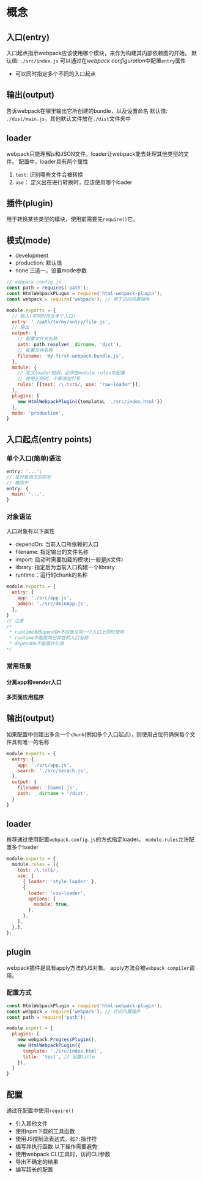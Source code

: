 # 概念

## 入口(entry)
入口起点指示webpack应该使用哪个模块，来作为构建其内部依赖图的开始。
默认值: `./src/index.js`
可以通过在*webpack configuration*中配置`entry`属性
* 可以同时指定多个不同的入口起点
## 输出(output)
告诉webpack在哪里输出它所创建的bundle，以及设置命名
默认值: `./dist/main.js`，其他默认文件放在`./dist`文件夹中

## loader
webpack只能理解js和JSON文件。loader让webpack能去处理其他类型的文件。
配置中，loader具有两个属性
1. `test`: 识别哪些文件会被转换
2. `use`： 定义出在进行转换时，应该使用哪个loader

## 插件(plugin)
用于转换某些类型的模块，使用前需要先`require()`它。

## 模式(mode)
* development
* production: 默认值
* none
三选一，设置mode参数

```js
// webpack.config.js
const path = requires('path');
const HtmlWebpackPLugun = require('html-webpack-plugin');
const webpack = require('webpack'); // 用于访问内置插件

module.exports = {
  // 输入(可同时存在多个入口)
  entry: './path/to/my/entry/file.js',
  // 输出
  output: {
    // 配置文件夹名称
    path: path.resolve(__dirname, 'dist'),
    // 配置文件名称
    filename: 'my-first-webpack.bundle.js',
  },
  module: {
    // 定义loader规则，必须在module.rules中配置
    // 使用正则时，不要添加引号
    rules: [{test: /\.txt$/, use: 'raw-loader'}],
  },
  plugins: [
    new HtmlWebpackPlugin({templateL './src/index.html'})
  ],
  mode: 'production',
}
```

## 入口起点(entry points)

### 单个入口(简单)语法
```js
entry: '...';
// 是对象语法的简写
// 等同于
entry: {
  main: '...',
}
```

### 对象语法
入口对象有以下属性
* dependOn: 当前入口所依赖的入口
* filename: 指定输出的文件名称
* import: 启动时需要加载的模块(一般是js文件)
* library: 指定后为当前入口构建一个library
* runtime：运行时chunk的名称
```js
module.exports = {
  entry: {
    app: './src/app.js',
    admin: './src/dminApp.js',
  },
}
// 注意
/*
 * runtime和dependOn不应放在同一个入口上同时使用
 * runtime不能指向已存在的入口名称
 * dependOn不能循环引用
*/ 
```
### 常用场景

#### 分离app和vendor入口

#### 多页面应用程序

## 输出(output)
如果配置中创建出多余一个`chunk`(例如多个入口起点)，则使用占位符确保每个文件具有唯一的名称
```js
module.exports = {
  entry: {
    app: './src/app.js',
    search: './src/serach.js',
  },
  output: {
    filename: '[name].js',
    path: __dirname + '/dist',
  }
}
```

## loader
推荐通过使用配置`webpack.config.js`的方式指定loader。
`module.rules`允许配置多个loader
```js
module.exports = {
  module.rules = [{
    test: /\.txt$/,
    use: [
      { loader: 'style-loader' },
      {
        loader: 'css-loader',
        options: {
          module: true,
        },
      },
    ],
  },],
};
```

## plugin
webpack插件是具有apply方法的JS对象。
apply方法会被`webpack compiler`调用。

### 配置方式
```js
const HtmlWebpackPlugin = require('html-webpack-plugin');
const webpack = require('webpack'); // 访问内置插件
const path = require('path');

module.export = {
  plugins: [
    new webpack.ProgressPlugin(),
    new HtmlWebpackPLugin({ 
      template: './src/index.html',
      title: 'test', // 设置title
    }),
  ]
}
```

## 配置
通过在配置中使用`require()`
* 引入其他文件
* 使用npm下载的工具函数
* 使用JS控制流表达式，如`?:`操作符
* 编写并执行函数
以下操作需要避免:
* 使用webpack CLI工具时，访问CLI参数
* 导出不确定的结果
* 编写超长的配置